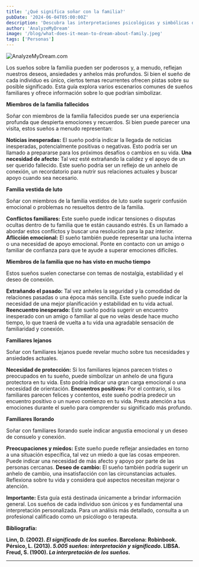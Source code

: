 ```yaml
---
title: '¿Qué significa soñar con la familia?'
pubDate: '2024-06-04T05:00:00Z'
description: 'Descubra las interpretaciones psicológicas y simbólicas de los sueños sobre familiares, ya sean fallecidos, distantes o llorando.'
author: 'AnalyzeMyDream'
image: '/blog/what-does-it-mean-to-dream-about-family.jpeg'
tags: ['Personas']
---
```


![AnalyzeMyDream.com](/blog/what-does-it-mean-to-dream-about-family.jpeg)


Los sueños sobre la familia pueden ser poderosos y, a menudo, reflejan nuestros deseos, ansiedades y anhelos más profundos. Si bien el sueño de cada individuo es único, ciertos temas recurrentes ofrecen pistas sobre su posible significado. Esta guía explora varios escenarios comunes de sueños familiares y ofrece información sobre lo que podrían simbolizar.

**Miembros de la familia fallecidos**

Soñar con miembros de la familia fallecidos puede ser una experiencia profunda que despierta emociones y recuerdos. Si bien puede parecer una visita, estos sueños a menudo representan:

**Noticias inesperadas:** El sueño podría indicar la llegada de noticias inesperadas, potencialmente positivas o negativas. Esto podría ser un llamado a prepararse para los próximos desafíos o cambios en su vida.
**Una necesidad de afecto:** Tal vez esté extrañando la calidez y el apoyo de un ser querido fallecido. Este sueño podría ser un reflejo de un anhelo de conexión, un recordatorio para nutrir sus relaciones actuales y buscar apoyo cuando sea necesario.

**Familia vestida de luto**

Soñar con miembros de la familia vestidos de luto suele sugerir confusión emocional o problemas no resueltos dentro de la familia.

**Conflictos familiares:** Este sueño puede indicar tensiones o disputas ocultas dentro de tu familia que te están causando estrés. Es un llamado a abordar estos conflictos y buscar una resolución para la paz interior.
**Aflicción emocional:** El sueño también puede representar una lucha interna o una necesidad de apoyo emocional. Ponte en contacto con un amigo o familiar de confianza para que te ayude a superar emociones difíciles.

**Miembros de la familia que no has visto en mucho tiempo**

Estos sueños suelen conectarse con temas de nostalgia, estabilidad y el deseo de conexión. 

**Extrañando el pasado:** Tal vez anheles la seguridad y la comodidad de relaciones pasadas o una época más sencilla. Este sueño puede indicar la necesidad de una mejor planificación y estabilidad en tu vida actual.
**Reencuentro inesperado:** Este sueño podría sugerir un encuentro inesperado con un amigo o familiar al que no veías desde hace mucho tiempo, lo que traerá de vuelta a tu vida una agradable sensación de familiaridad y conexión.

**Familiares lejanos**

Soñar con familiares lejanos puede revelar mucho sobre tus necesidades y ansiedades actuales.

**Necesidad de protección:** Si los familiares lejanos parecen tristes o preocupados en tu sueño, puede simbolizar un anhelo de una figura protectora en tu vida. Esto podría indicar una gran carga emocional o una necesidad de orientación.
**Encuentros positivos:** Por el contrario, si los familiares parecen felices y contentos, este sueño podría predecir un encuentro positivo o un nuevo comienzo en tu vida. Presta atención a tus emociones durante el sueño para comprender su significado más profundo.

**Familiares llorando**

Soñar con familiares llorando suele indicar angustia emocional y un deseo de consuelo y conexión.

**Preocupaciones y miedos:** Este sueño puede reflejar ansiedades en torno a una situación específica, tal vez un miedo a que las cosas empeoren. Puede indicar una necesidad de más afecto y apoyo por parte de las personas cercanas.
**Deseo de cambio:** El sueño también podría sugerir un anhelo de cambio, una insatisfacción con las circunstancias actuales. Reflexiona sobre tu vida y considera qué aspectos necesitan mejorar o atención.

**Importante:** Esta guía está destinada únicamente a brindar información general. Los sueños de cada individuo son únicos y es fundamental una interpretación personalizada. Para un análisis más detallado, consulta a un profesional calificado como un psicólogo o terapeuta. 

**Bibliografía:**

**Linn, D. (2002). *El significado de los sueños*. Barcelona: Robinbook.**
**Pérsico, L. (2013). *5.005 sueños: interpretación y significado*. LIBSA.**
**Freud, S. (1900). *La interpretación de los sueños*.**

---
